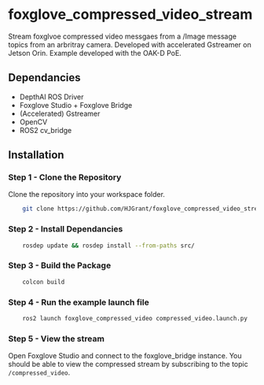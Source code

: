# foxglove_compressed_video_stream
Stream foxglvoe compressed video messgaes from a /Image message topics from an arbritray camera. Developed with accelerated Gstreamer on Jetson Orin. Example developed with the OAK-D PoE. 

## Dependancies
- DepthAI ROS Driver
- Foxglove Studio + Foxglove Bridge
- (Accelerated) Gstreamer
- OpenCV
- ROS2 cv_bridge

## Installation
### Step 1 - Clone the Repository

Clone the repository into your workspace folder. 

```bash
    git clone https://github.com/HJGrant/foxglove_compressed_video_stream.git
```

### Step 2 - Install Dependancies

```bash
    rosdep update && rosdep install --from-paths src/
```

### Step 3 - Build the Package

```bash
    colcon build
```

### Step 4 - Run the example launch file

```bash
    ros2 launch foxglove_compressed_video compressed_video.launch.py
```

### Step 5 - View the stream

Open Foxglove Studio and connect to the foxglove_bridge instance. You should be able to view the compressed stream by subscribing to the topic ```/compressed_video```.